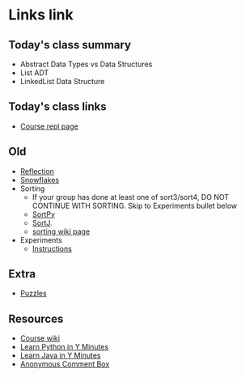# Links link

## Today's class summary
* Abstract Data Types vs Data Structures
* List ADT 
* LinkedList Data Structure

## Today's class links
* [Course repl page](https://replit.com/team/Algos-Block1-2223)

## Old
* [Reflection](https://forms.gle/fN5KmD3N9LceJoGQ8)
* [Snowflakes](files/Snowflakes.md)
* Sorting
  * If your group has done at least one of sort3/sort4, DO NOT CONTINUE WITH SORTING. Skip to Experiments bullet below
  * [SortPy](https://replit.com/team/Algos-Block1-2223/SortPy)
  * [SortJ](https://replit.com/team/Algos-Block1-2223/SortJ).
  * [sorting wiki page](https://github.com/mrDonoghue/ADS-Block1-2223/wiki/Sorting)
* Experiments
  * [Instructions](files/Experiments.md)




## Extra
* [Puzzles](https://docs.google.com/document/d/1MTP-uutcE8UqrS_ReY1fpH3_UOWqnTOt-C8wUNHJhFo/edit?usp=sharing)

## Resources
* [Course wiki](https://github.com/mrDonoghue/ADS-Block1-2223/wiki)
* [Learn Python in Y Minutes](https://learnxinyminutes.com/docs/python/)
* [Learn Java in Y Minutes](https://learnxinyminutes.com/docs/java/)
* [Anonymous Comment Box](https://forms.gle/yNzRwFg3ZrsuxMpN8)